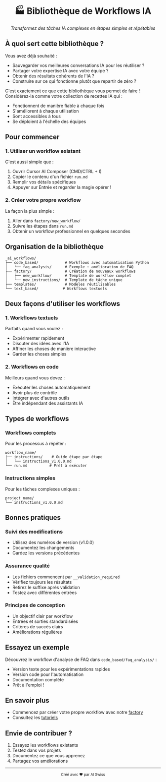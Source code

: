 <div align="center">
  <h1>🏭 Bibliothèque de Workflows IA</h1>
  <p><i>Transformez des tâches IA complexes en étapes simples et répétables</i></p>
</div>

## À quoi sert cette bibliothèque ?

Vous avez déjà souhaité :
- Sauvegarder vos meilleures conversations IA pour les réutiliser ?
- Partager votre expertise IA avec votre équipe ?
- Obtenir des résultats cohérents de l'IA ?
- Construire sur ce qui fonctionne plutôt que repartir de zéro ?

C'est exactement ce que cette bibliothèque vous permet de faire ! Considérez-la comme votre collection de recettes IA qui :
- Fonctionnent de manière fiable à chaque fois
- S'améliorent à chaque utilisation
- Sont accessibles à tous
- Se déploient à l'échelle des équipes

## Pour commencer

### 1. Utiliser un workflow existant
C'est aussi simple que :
1. Ouvrir Cursor AI Composer (CMD/CTRL + I)
2. Copier le contenu d'un fichier `run.md`
3. Remplir vos détails spécifiques
4. Appuyer sur Entrée et regarder la magie opérer !

### 2. Créer votre propre workflow
La façon la plus simple :
1. Aller dans `factory/new_workflow/`
2. Suivre les étapes dans `run.md`
3. Obtenir un workflow professionnel en quelques secondes

## Organisation de la bibliothèque

```
_ai_workflows/
├── code_based/            # Workflows avec automatisation Python
│   └── faq_analysis/      # Exemple : amélioration de FAQ
├── factory/               # Création de nouveaux workflows
│   ├── new_workflow/      # Template de workflow complet
│   └── new_instructions/  # Template de tâche unique
├── templates/             # Modèles réutilisables
└── text_based/           # Workflows textuels
```

## Deux façons d'utiliser les workflows

### 1. Workflows textuels
Parfaits quand vous voulez :
- Expérimenter rapidement
- Discuter des idées avec l'IA
- Affiner les choses de manière interactive
- Garder les choses simples

### 2. Workflows en code
Meilleurs quand vous devez :
- Exécuter les choses automatiquement
- Avoir plus de contrôle
- Intégrer avec d'autres outils
- Être indépendant des assistants IA

## Types de workflows

### Workflows complets
Pour les processus à répéter :
```
workflow_name/
├── instructions/    # Guide étape par étape
│   └── instructions_v1.0.0.md
└── run.md          # Prêt à exécuter
```

### Instructions simples
Pour les tâches complexes uniques :
```
project_name/
└── instructions_v1.0.0.md
```

## Bonnes pratiques

### Suivi des modifications
- Utilisez des numéros de version (v1.0.0)
- Documentez les changements
- Gardez les versions précédentes

### Assurance qualité
- Les fichiers commencent par `__validation_required`
- Vérifiez toujours les résultats
- Retirez le suffixe après validation
- Testez avec différentes entrées

### Principes de conception
- Un objectif clair par workflow
- Entrées et sorties standardisées
- Critères de succès clairs
- Améliorations régulières

## Essayez un exemple

Découvrez le workflow d'analyse de FAQ dans `code_based/faq_analysis/` :
- Version texte pour les expérimentations rapides
- Version code pour l'automatisation
- Documentation complète
- Prêt à l'emploi !

## En savoir plus

- Commencez par créer votre propre workflow avec notre [factory](factory/new_workflow/run.md)
- Consultez les [tutoriels](_ai_workflows_tutorials/README.md)

## Envie de contribuer ?

1. Essayez les workflows existants
2. Testez dans vos projets
3. Documentez ce que vous apprenez
4. Partagez vos améliorations

---

<div align="center">
  <sub>Créé avec ❤️ par AI Swiss</sub>
</div>
